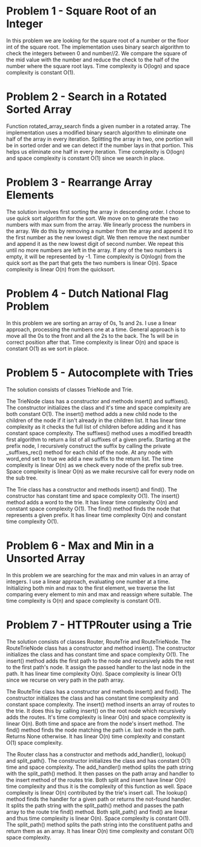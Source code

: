 # Problem 1 - Square Root of an Integer

In this problem we are looking for the square root of a number or the floor int of the square root.
The implementation uses binary search algorithm to check the integers between 0 and number//2. We compare the square of the mid value with the number and reduce the check to the half of the number where the square root lays.
Time complexity is O(logn) and space complexity is constant O(1).

# Problem 2 - Search in a Rotated Sorted Array

Function rotated_array_search finds a given number in a rotated array. 
The implementation uses a modified binary search algorithm to eliminate one half of the array in every iteration. Splitting the array in two, one portion will be in sorted order and we can detect if the number lays in that portion. This helps us eliminate one half in every iteration. 
Time complexity is O(logn) and space complexity is constant O(1) since we search in place.

# Problem 3 - Rearrange Array Elements

The solution involves first sorting the array in descending order. I chose to use quick sort algorithm for the sort. 
We move on to generate the two numbers with max sum from the array. We linearly process the numbers in the array. We do this by removing a number from the array and append it to the first number as the new lowest digit. We then remove the next number and append it as the new lowest digit of second number. We repeat this until no more numbers are left in the array. 
If any of the two numbers is empty, it will be represented by -1.
Time complexity is O(nlogn) from the quick sort as the part that gets the two numbers is linear O(n). Space complexity is linear O(n) from the quicksort.

# Problem 4 - Dutch National Flag Problem

In this problem we are sorting an array of 0s, 1s and 2s. I use a linear approach, processing the numbers one at a time. 
General approach is to move all the 0s to the front and all the 2s to the back. The 1s will be in correct position after that. 
Time complexity is linear O(n) and space is constant O(1) as we sort in place.

# Problem 5 - Autocomplete with Tries

The solution consists of classes TrieNode and Trie. 

The TrieNode class has a constructor and methods insert() and suffixes(). 
The constructor initializes the class and it's time and space complexity are both constant O(1). 
The insert() method adds a new child node to the children of the node if it isn't already in the children list. It has linear time complexity as it checks the full list of children before adding and it has constant space complexity.
The suffixes() method uses a modified breadth first algorithm to return a list of all suffixes of a given prefix. Starting at the prefix node, I recursively construct the suffix by calling the private _suffixes_rec() method for each child of the node. At any node with word_end set to true we add a new suffix to the return list. The time complexity is linear O(n) as we check every node of the prefix sub tree. Space complexity is linear O(n) as we make recursive call for every node on the sub tree.

The Trie class has a constructor and methods insert() and find(). The constructor has constant time and space complexity O(1). 
The insert() method adds a word to the trie. It has linear time complexity O(n) and constant space complexity O(1).
The find() method finds the node that represents a given prefix. It has linear time complexity O(n) and constant time complexity O(1).

# Problem 6 - Max and Min in a Unsorted Array

In this problem we are searching for the max and min values in an array of integers. I use a linear approach, evaluating one number at a time.
Initializing both min and max to the first element, we traverse the list comparing every element to min and max and reassign where suitable.
The time complexity is O(n) and space complexity is constant O(1).

# Problem 7 - HTTPRouter using a Trie

The solution consists of classes Router, RouteTrie and RouteTrieNode.
The RouteTrieNode class has a constructor and method insert().
The constructor initializes the class and has constant time and space complexity O(1).
The insert() method adds the first path to the node and recursively adds the rest to the first path's node. It assign the passed handler to the last node in the path. It has linear time complexity O(n). Space complexity is linear O(1) since we recurse on very path in the path array.

The RouteTrie class has a constructor and methods insert() and find().
The constructor initializes the class and has constant time complexity and constant space complexity.
The insert() method inserts an array of routes to the trie. It does this by calling insert() on the root node which recursively adds the routes. It's time complexity is linear O(n) and space complexity is linear O(n). Both time and space are from the node's insert method.
The find() method finds the node matching the path i.e. last node in the path. Returns None otherwise. It has linear O(n) time complexity and constant O(1) space complexity.

The Router class has a constructor and methods add_handler(), lookup() and split_path().
The constructor initializes the class and has constant O(1) time and space complexity.
The add_handler() method splits the path string with the split_path() method. It then passes on the path array and handler to the insert method of the routes trie. Both split and insert have linear O(n) time complexity and thus it is the complexity of this function as well. Space complexity is linear O(n) contributed by the trie's insert call.
The lookup() method finds the handler for a given path or returns the not-found handler. It splits the path string with the split_path() method and passes the path array to the route trie find() method. Both split_path() and find() are linear and thus time complexity is linear O(n). Space complexity is constant O(1).
The split_path() method splits the path string into the constituent paths and return them as an array. It has linear O(n) time complexity and constant O(1) space complexity.
